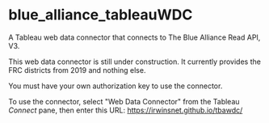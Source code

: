 # blue_alliance_tableauWDC
A Tableau web data connector that connects to The Blue Alliance Read API, V3.

This web data connector is still under construction. It currently provides the
FRC districts from 2019 and nothing else.

You must have your own authorization key to use the connector. 

To use the connector, select "Web Data Connector" from the Tableau *Connect*
pane, then enter this URL: https://irwinsnet.github.io/tbawdc/
